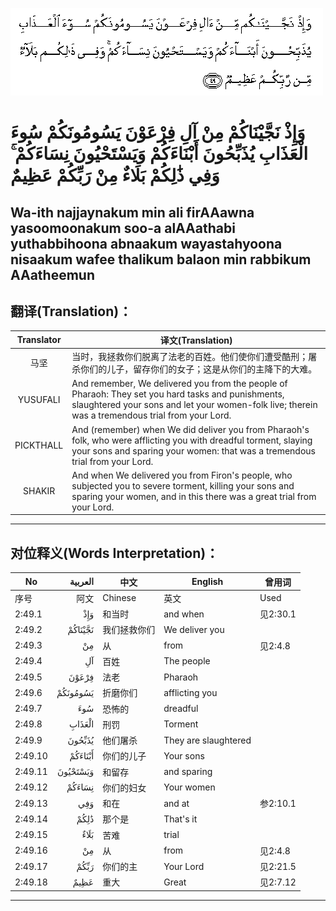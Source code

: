 ![002:049](images/002_049.gif)

#  وَإِذْ نَجَّيْنَاكُمْ مِنْ آلِ فِرْعَوْنَ يَسُومُونَكُمْ سُوءَ الْعَذَابِ يُذَبِّحُونَ أَبْنَاءَكُمْ وَيَسْتَحْيُونَ نِسَاءَكُمْ ۚ وَفِي ذَٰلِكُمْ بَلَاءٌ مِنْ رَبِّكُمْ عَظِيمٌ 

## Wa-ith najjaynakum min ali firAAawna yasoomoonakum soo-a alAAathabi yuthabbihoona abnaakum wayastahyoona nisaakum wafee thalikum balaon min rabbikum AAatheemun

## 翻译(Translation)：

| Translator | 译文(Translation)                                            |
| :--------: | ------------------------------------------------------------ |
|    马坚    | 当时，我拯救你们脱离了法老的百姓。他们使你们遭受酷刑；屠杀你们的儿子，留存你们的女子；这是从你们的主降下的大难。 |
|  YUSUFALI  | And remember, We delivered you from the people of Pharaoh: They set you hard tasks and punishments, slaughtered your sons and let your women-folk live; therein was a tremendous trial from your Lord. |
| PICKTHALL  | And (remember) when We did deliver you from Pharaoh's folk, who were afflicting you with dreadful torment, slaying your sons and sparing your women: that was a tremendous trial from your Lord. |
|   SHAKIR   | And when We delivered you from Firon's people, who subjected you to severe torment, killing your sons and sparing your women, and in this there was a great trial from your Lord. |

---

## 对位释义(Words Interpretation)：

| No      |  العربية | 中文         | English              | 曾用词   |
| ------- | -------: | ------------ | -------------------- | -------- |
| 序号    |     阿文 | Chinese      | 英文                 | Used     |
| 2:49.1  |      وَإِذْ | 和当时       | and when             | 见2:30.1 |
| 2:49.2  |  نَجَّيْنَاكُمْ | 我们拯救你们 | We deliver you       |          |
| 2:49.3  |       مِنْ | 从           | from                 | 见2:4.8  |
| 2:49.4  |       آلِ | 百姓         | The people           |          |
| 2:49.5  |    فِرْعَوْنَ | 法老         | Pharaoh              |          |
| 2:49.6  | يَسُومُونَكُمْ | 折磨你们     | afflicting you       |          |
| 2:49.7  |      سُوءَ | 恐怖的       | dreadful             |          |
| 2:49.8  |   الْعَذَابِ | 刑罚         | Torment              |          |
| 2:49.9  |   يُذَبِّحُونَ | 他们屠杀     | They are slaughtered |          |
| 2:49.10 |  أَبْنَاءَكُمْ | 你们的儿子   | Your sons            |          |
| 2:49.11 | وَيَسْتَحْيُونَ | 和留存       | and sparing          |          |
| 2:49.12 |   نِسَاءَكُمْ | 你们的妇女   | Your women           |          |
| 2:49.13 |      وَفِي | 和在         | and at               | 参2:10.1 |
| 2:49.14 |     ذَٰلِكُمْ | 那个是       | That's it            |          |
| 2:49.15 |     بَلَاءٌ | 苦难         | trial                |          |
| 2:49.16 |       مِنْ | 从           | from                 | 见2:4.8  |
| 2:49.17 |     رَبِّكُمْ | 你们的主     | Your Lord            | 见2:21.5 |
| 2:49.18 |     عَظِيمٌ | 重大         | Great                | 见2:7.12 |

---
